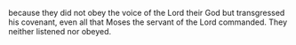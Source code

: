 because they did not obey the voice of the Lord their God but transgressed his covenant, even all that Moses the servant of the Lord commanded. They neither listened nor obeyed.

